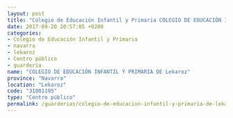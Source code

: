 ```yaml
---
layout: post
title: "Colegio de Educación Infantil y Primaria COLEGIO DE EDUCACIÓN INFANTIL Y PRIMARIA DE Lekaroz"
date: 2017-09-20 20:57:05 +0200
categories:
- Colegio de Educación Infantil y Primaria
- navarra
- lekaroz
- Centro público
- guarderia
name: "COLEGIO DE EDUCACIÓN INFANTIL Y PRIMARIA DE Lekaroz"
province: "Navarra"
location: "Lekaroz"
code: "31001195"
type: "Centro público"
permalink: /guarderias/colegio-de-educacion-infantil-y-primaria-de-lekaroz.html
---
```


